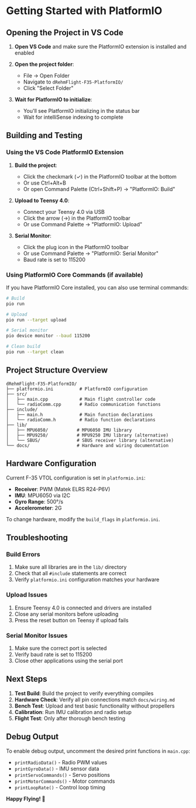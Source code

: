 # Getting Started with PlatformIO

## Opening the Project in VS Code

1. **Open VS Code** and make sure the PlatformIO extension is installed and enabled

2. **Open the project folder**:
   - File → Open Folder
   - Navigate to `dRehmFlight-F35-PlatformIO/`
   - Click "Select Folder"

3. **Wait for PlatformIO to initialize**:
   - You'll see PlatformIO initializing in the status bar
   - Wait for intelliSense indexing to complete

## Building and Testing

### Using the VS Code PlatformIO Extension

1. **Build the project**:
   - Click the checkmark (✓) in the PlatformIO toolbar at the bottom
   - Or use Ctrl+Alt+B
   - Or open Command Palette (Ctrl+Shift+P) → "PlatformIO: Build"

2. **Upload to Teensy 4.0**:
   - Connect your Teensy 4.0 via USB
   - Click the arrow (→) in the PlatformIO toolbar
   - Or use Command Palette → "PlatformIO: Upload"

3. **Serial Monitor**:
   - Click the plug icon in the PlatformIO toolbar
   - Or use Command Palette → "PlatformIO: Serial Monitor"
   - Baud rate is set to 115200

### Using PlatformIO Core Commands (if available)

If you have PlatformIO Core installed, you can also use terminal commands:

```bash
# Build
pio run

# Upload  
pio run --target upload

# Serial monitor
pio device monitor --baud 115200

# Clean build
pio run --target clean
```

## Project Structure Overview

```
dRehmFlight-F35-PlatformIO/
├── platformio.ini          # PlatformIO configuration
├── src/
│   ├── main.cpp            # Main flight controller code
│   └── radioComm.cpp       # Radio communication functions
├── include/
│   ├── main.h              # Main function declarations
│   └── radioComm.h         # Radio function declarations
├── lib/
│   ├── MPU6050/           # MPU6050 IMU library
│   ├── MPU9250/           # MPU9250 IMU library (alternative)
│   └── SBUS/              # SBUS receiver library (alternative)
└── docs/                  # Hardware and wiring documentation
```

## Hardware Configuration

Current F-35 VTOL configuration is set in `platformio.ini`:
- **Receiver**: PWM (Matek ELRS R24-P6V)
- **IMU**: MPU6050 via I2C
- **Gyro Range**: 500°/s
- **Accelerometer**: 2G

To change hardware, modify the `build_flags` in `platformio.ini`.

## Troubleshooting

### Build Errors
1. Make sure all libraries are in the `lib/` directory
2. Check that all `#include` statements are correct
3. Verify `platformio.ini` configuration matches your hardware

### Upload Issues
1. Ensure Teensy 4.0 is connected and drivers are installed
2. Close any serial monitors before uploading
3. Press the reset button on Teensy if upload fails

### Serial Monitor Issues
1. Make sure the correct port is selected
2. Verify baud rate is set to 115200
3. Close other applications using the serial port

## Next Steps

1. **Test Build**: Build the project to verify everything compiles
2. **Hardware Check**: Verify all pin connections match `docs/wiring.md`
3. **Bench Test**: Upload and test basic functionality without propellers
4. **Calibration**: Run IMU calibration and radio setup
5. **Flight Test**: Only after thorough bench testing

## Debug Output

To enable debug output, uncomment the desired print functions in `main.cpp`:
- `printRadioData()` - Radio PWM values
- `printGyroData()` - IMU sensor data  
- `printServoCommands()` - Servo positions
- `printMotorCommands()` - Motor commands
- `printLoopRate()` - Control loop timing

**Happy Flying! 🚁**